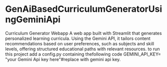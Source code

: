 # GenAiBasedCurriculumGeneratorUsingGeminiApi
Curriculum Generator Webapp A web app built with Streamlit that generates personalized learning curricula. Using the Gemini API, it tailors content recommendations based on user preferences, such as subjects and skill levels, offering structured educational paths with relevant resources.
to run this project add a config.py containing thefollowing code
GEMINI_API_KEY= "your Gemini Api key here"#replace with gemini api key.

